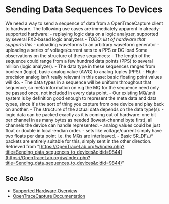 # Sending Data Sequences To Devices

We need a way to send a sequence of data from a OpenTraceCapture client to hardware. The following use cases are immediately apparent in already-supported hardware: \- replaying logic data on a logic analyzer, supported by several FX2-based logic analyzers \- *TODO: list of hardware that supports this* \- uploading waveforms to an arbitrary waveform generator \- uploading a series of voltage/current sets to a PPS or DC load Some observations on the structure of these sequences: \- The length of the sequence could range from a few hundred data points (PPS) to several million (logic analyzer). \- The data type in these sequences ranges from boolean (logic), basic analog value (AWG) to analog tuples (PPS). \- High-precision analog isn't really relevant in this case: basic floating point values will do. \- The data types in a sequence will be uniform throughout that sequence, so meta information on e.g the MQ for the sequence need only be passed once, not included in every data point. \- Our existing MQ/unit system is by definition good enough to represent the meta data and data types, since it's the sort of thing you capture from one device and play back on another. \- The structure of the actual data depends on the data type(s): \- logic data can be packed exactly as it is coming out of hardware: one bit per channel in as many bytes as needed (lowest-channel byte first), all channels the device can handle represented. \- analog values could be just float or double in local-endian order. \- sets like voltage/current simply have two floats per data point i.e. the MQs are interleaved. \- Basic SR_DF\\_\\* packets are entirely suitable for this, simply sent in the other direction. 
Retrieved from "[https://OpenTraceLab.org/w/index.php?title=Sending_data_sequences_to_devices&oldid=9844](https://OpenTraceLab.org/w/index.php?title=Sending_data_sequences_to_devices&oldid=9844)"

## See Also
- [Supported Hardware Overview](../supported-hardware.md)
- [OpenTraceCapture Documentation](../../opentracecapture/overview.md)
